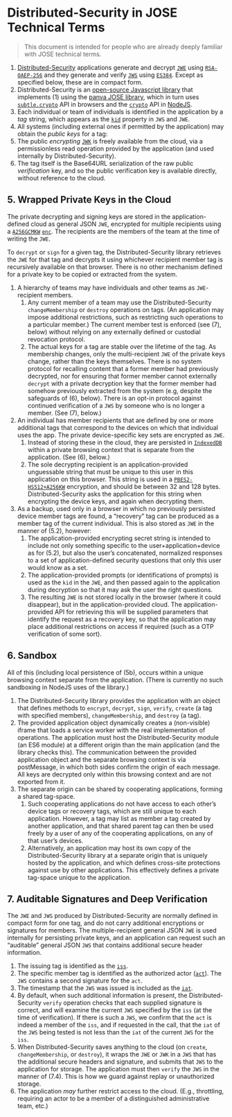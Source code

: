 # Distributed-Security in JOSE Technical Terms

> This document is intended for people who are already deeply familiar with JOSE technical terms.

1. [Distributed-Security](https://kilroy-code.github.io/distributed-security/) applications generate and decrypt [`JWE`](https://www.rfc-editor.org/rfc/rfc7516) using [`RSA-OAEP-256`](https://datatracker.ietf.org/doc/html/rfc7518#section-4.3) and they generate and verify [`JWS`](https://datatracker.ietf.org/doc/html/rfc7515) using [`ES384`](https://datatracker.ietf.org/doc/html/rfc7518#section-3.4). Except as specified below, these are in compact form.
2. Distributed-Security is an [open-source Javascript library](https://github.com/kilroy-code/distributed-security) that implements (1) using the [panva JOSE library](https://www.npmjs.com/package/jose), which in turn uses [`subtle.crypto`](https://developer.mozilla.org/en-US/docs/Web/API/SubtleCrypto) API in browsers and the [`crypto`](https://nodejs.org/docs/latest/api/crypto.html) API in [NodeJS](https://nodejs.org/).
3. Each individual or team of individuals is identified in the application by a *tag* string, which appears as the [`kid`](https://datatracker.ietf.org/doc/html/rfc7515#section-4.1.4) property in `JWS` and `JWE`.
4. All systems (including external ones if permitted by the application) may obtain the *public keys* for a tag:
  1. The public *encrypting* [`JWK`](https://datatracker.ietf.org/doc/html/rfc7517) is freely available from the cloud, via a permissionless read operation provided by the application (and used internally by Distributed-Security).
  2. The tag itself is the Base64URL serialization of the raw public *verification* key, and so the public verification key is available directly, without reference to the cloud.

## 5. Wrapped Private Keys in the Cloud

The private decrypting and signing keys are stored in the application-defined cloud as general JSON `JWE`, encrypted for multiple recipients using a [`A256GCMKW`](https://datatracker.ietf.org/doc/html/rfc7518#section-4.7) [`enc`](https://datatracker.ietf.org/doc/html/rfc7516#section-4.1.2). The recipients are the members of the team at the time of writing the `JWE`. 

To `decrypt` or `sign` for a given tag, the Distributed-Security library retrieves the `JWE` for that tag and decrypts it using whichever recipient member tag is recursively available on that browser. There is no other mechanism defined for a private key to be copied or extracted from the system.

  1. A hierarchy of teams may have individuals and other teams as `JWE`-recipient members.  
     1. Any current member of a team may use the Distributed-Security `changeMembership` or `destroy` operations on tags.  (An application may impose additional restrictions, such as restricting such operations to a particular member.) The current member test is enforced (see (7), below) without relying on any externally defined or custodial revocation protocol. 
     2. The actual keys for a tag are stable over the lifetime of the tag. As membership changes, only the multi-recipient `JWE` of the private keys change, rather than the keys themselves. There is no system protocol for recalling content that a former member had previously decrypted, nor for ensuring that former member cannot externally `decrypt` with a private decryption key that the former member had somehow previously extracted from the system (e.g, despite the safeguards of (6), below). There is an opt-in protocol against continued verification of a `JWS` by someone who is no longer a member. (See (7), below.)
  2. An individual has member recipients that are defined by one or more additional tags that correspond to the devices on which that individual uses the app. The private device-specific key sets are encrypted as `JWE`. 
     1. Instead of storing these in the cloud, they are persisted in [`IndexedDB`](https://developer.mozilla.org/en-US/docs/Web/API/IndexedDB_API) within a private browsing context that is separate from the application. (See (6), below.)
     2. The sole decrypting recipient is an application-provided unguessable string that must be unique to this user in this application on this browser. This string is used in a [`PBES2-HS512+A256KW`](https://datatracker.ietf.org/doc/html/rfc7518#section-4.8) encryption, and should be between 32 and 128 bytes. Distributed-Security asks the application for this string when encrypting the device keys, and again when decrypting them.
  3. As a backup, used only in a browser in which no previously persisted device member tags are found, a “recovery” tag can be produced as a member tag of the current individual. This is also stored as `JWE` in the manner of (5.2), however:
     1. The application-provided encrypting secret string is intended to include not only something specific to the user+application+device as for (5.2), but also the user’s concatenated, normalized responses to a set of application-defined security questions that only this user would know as a set.
     2. The application-provided prompts (or identifications of prompts) is used as the `kid` in the `JWE`, and then passed again to the application during decryption so that it may ask the user the right questions.
     3. The resulting `JWE` is not stored locally in the browser (where it could disappear), but in the application-provided cloud. The application-provided API for retrieving this will be supplied parameters that identify the request as a recovery key, so that the application may place additional restrictions on access if required (such as a OTP verification of some sort).

## 6. Sandbox

All of this (including local persistence of (5b), occurs within a unique browsing context separate from the application. (There is currently no such sandboxing in NodeJS uses of the library.)

   1. The Distributed-Security library provides the application with an object that defines methods to `encrypt`, `decrypt`, `sign`, `verify`, `create` (a tag with specified members), `changeMembership`, and `destroy` (a tag).
   2. The provided application object dynamically creates a (non-visible) iframe that loads a service worker with the real implementation of operations. The application must host the Distributed-Security module (an ES6 module) at a different origin than the main application (and the library checks this). The communication between the provided application object and the separate browsing context is via postMessage, in which both sides confirm the origin of each message. All keys are decrypted only within this browsing context and are not exported from it.
   3. The separate origin can be shared by cooperating applications, forming a shared tag-space. 
      1. Such cooperating applications do not have access to each other’s device tags or recovery tags, which are still unique to each application. However, a tag may list as member a tag created by another application, and that shared parent tag can then be used freely by a user of any of the cooperating applications, on any of that user’s devices. 
      2. Alternatively, an application may host its own copy of the Distributed-Security library at a separate origin that is uniquely hosted by the application, and which defines cross-site protections against use by other applications. This effectively defines a private tag-space unique to the application.

## 7. Auditable Signatures and Deep Verification

The `JWE` and `JWS` produced by Distributed-Security are normally defined in compact form for one tag, and do not carry additional encryptions or signatures for members. The multiple-recipient general JSON `JWE` is used internally for persisting private keys, and an application can request such an “auditable” general JSON `JWS` that contains additional secure header information.

   1. The issuing tag is identified as the [`iss`](https://www.rfc-editor.org/rfc/rfc7519.html#section-4.1.1).
   2. The specific member tag is identified as the authorized actor ([`act`](https://www.rfc-editor.org/rfc/rfc8693.html#section-4.1)). The `JWS` contains a second signature for the `act`.
   3. The timestamp that the `JWS` was issued is included as the [`iat`](https://www.rfc-editor.org/rfc/rfc7519.html#section-4.1.6).
   4. By default, when such additional information is present, the Distributed-Security `verify` operation checks that each supplied signature is correct, and will examine the current `JWS` specified by the `iss` (at the time of verification). If there is such a `JWS`, we confirm that the `act` is indeed a member of the `iss`, and if requested in the call, that the `iat` of the `JWS` being tested is not less than the `iat` of the current `JWS` for the `iss`. 
   5. When Distributed-Security saves anything to the cloud (on `create`, `changeMembership`, or `destroy`), it wraps the `JWE` or `JWK` in a `JWS` that has the additional secure headers and signature, and submits that `JWS` to the application for storage. The application must then `verify` the `JWS` in the manner of (7.4). This is how we guard against replay or unauthorized storage.
   6. The application *may* further restrict access to the cloud. (E.g., throttling, requiring an actor to be a member of a distinguished administrative team, etc.)
